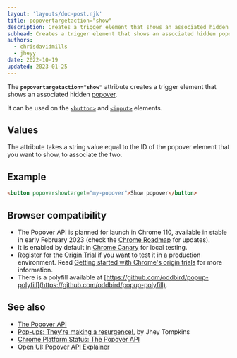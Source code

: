 ```yaml
---
layout: 'layouts/doc-post.njk'
title: popovertargetaction="show"
description: Creates a trigger element that shows an associated hidden popover.
subhead: Creates a trigger element that shows an associated hidden popover.
authors:
  - chrisdavidmills
  - jheyy
date: 2022-10-19
updated: 2023-01-25
---
```


The **`popovertargetaction="show"`** attribute creates a trigger element that shows an associated hidden [popover](/docs/web-platform/popover-api/).

It can be used on the [`<button>`](https://developer.mozilla.org/docs/Web/HTML/Element/button) and [`<input>`](https://developer.mozilla.org/docs/Web/HTML/Element/input) elements.

## Values

The attribute takes a string value equal to the ID of the popover element that you want to show, to associate the two.

## Example

```html
<button popovershowtarget="my-popover">Show popover</button>
```

## Browser compatibility

* The Popover API is planned for launch in Chrome 110, available in stable in early February 2023 (check the [Chrome Roadmap](https://chromestatus.com/roadmap) for updates).
* It is enabled by default in [Chrome Canary](https://www.google.com/chrome/canary/) for local testing.
* Register for the [Origin Trial](/origintrials/#/view_trial/4500221927649968129) if you want to test it in a production environment. Read [Getting started with Chrome's origin trials](/docs/web-platform/origin-trials/) for more information.
* There is a polyfill available at [https://github.com/oddbird/popup-polyfill](https://github.com/oddbird/popup-polyfill).

## See also

* [The Popover API](/docs/web-platform/popover-api/)
* [Pop-ups: They're making a resurgence!](/blog/pop-ups-theyre-making-a-resurgence/), by Jhey Tompkins
* [Chrome Platform Status: The Popover API](https://chromestatus.com/feature/5463833265045504)
* [Open UI: Popover API Explainer](https://open-ui.org/components/popover.research.explainer)
